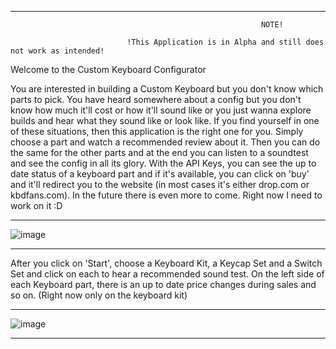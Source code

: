 ____________________________________________________________________________________________________________________________________________________________________
                                                            NOTE!
     
                              !This Application is in Alpha and still does not work as intended!
                                    
                                    
Welcome to the Custom Keyboard Configurator 
                                  
You are interested in building a Custom Keyboard but you don't know which parts to pick. You have heard somewhere about a config but you don't know how much it'll cost or how it'll sound like or you just wanna explore builds and hear what they sound like or look like. If you find yourself in one of these situations, then this application is the right one for you. Simply choose a part and watch a recommended review about it. Then you can do the same for the other parts and at the end you can listen to a soundtest and see the config in all its glory. With the API Keys, you can see the up to date status of a keyboard part and if it's available, you can click on 'buy' and it'll redirect you to the website (in most cases it's either drop.com or kbdfans.com). In the future there is even more to come. Right now I need to work on it :D
____________________________________________________________________________________________________________________________________________________________________

![image](https://user-images.githubusercontent.com/120993360/229368875-18cf0822-3261-4ec2-8640-837100e4585f.png)

____________________________________________________________________________________________________________________________________________________________________

After you click on 'Start', choose a Keyboard Kit, a Keycap Set and a Switch Set and click on each to hear a recommended sound test. On the left side of each Keyboard part, there is an up to date price changes during sales and so on. (Right now only on the keyboard kit)
____________________________________________________________________________________________________________________________________________________________________
![image](https://user-images.githubusercontent.com/120993360/229369036-3959bde6-233b-4580-a14f-032d12498071.png)
____________________________________________________________________________________________________________________________________________________________________ 
